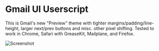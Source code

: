 # Gmail UI Userscript

This is Gmail's new "Preview" theme with tighter margins/padding/line-height, larger next/prev buttons and misc. other pixel shifting. Tested to work in Chrome, Safari with GreaseKit, Mailplane, and Firefox.

![Screenshot](http://i.imgur.com/vZjZP.png)
